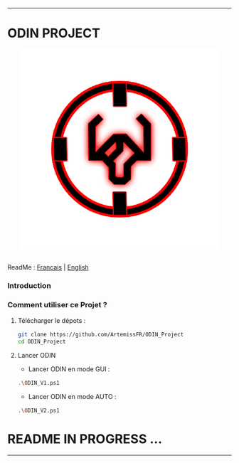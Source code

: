 
---
# ODIN PROJECT

<p align="center">
  <img src="Documentation/.files/ODIN_icon.png" alt="ODIN Icon" width="450"/>
</p>

## 

ReadMe : [Francais](https://github.com/ArtemissFR/ODIN_Project/blob/main/Documentation/README_FR.md) | [English](https://github.com/ArtemissFR/ODIN_Project/blob/main/Documentation/README_ENG.md)

### Introduction



### Comment utiliser ce Projet ?

1. Télécharger le dépots :
   
   ```bash
   git clone https://github.com/ArtemissFR/ODIN_Project
   cd ODIN_Project
   ```

2. Lancer ODIN
   - Lancer ODIN en mode GUI :
   
   ```bash
   .\ODIN_V1.ps1
   ```
   
   - Lancer ODIN en mode AUTO :
   ```bash
   .\ODIN_V2.ps1
   ```

# README IN PROGRESS ...

---

